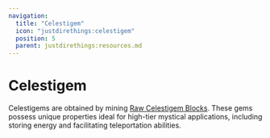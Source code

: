 ```yaml
---
navigation:
  title: "Celestigem"
  icon: "justdirethings:celestigem"
  position: 5
  parent: justdirethings:resources.md
---
```


# Celestigem

Celestigems are obtained by mining [Raw Celestigem Blocks](./res_celestigem_raw.md). These gems possess unique properties ideal for high-tier mystical applications, including storing energy and facilitating teleportation abilities.

